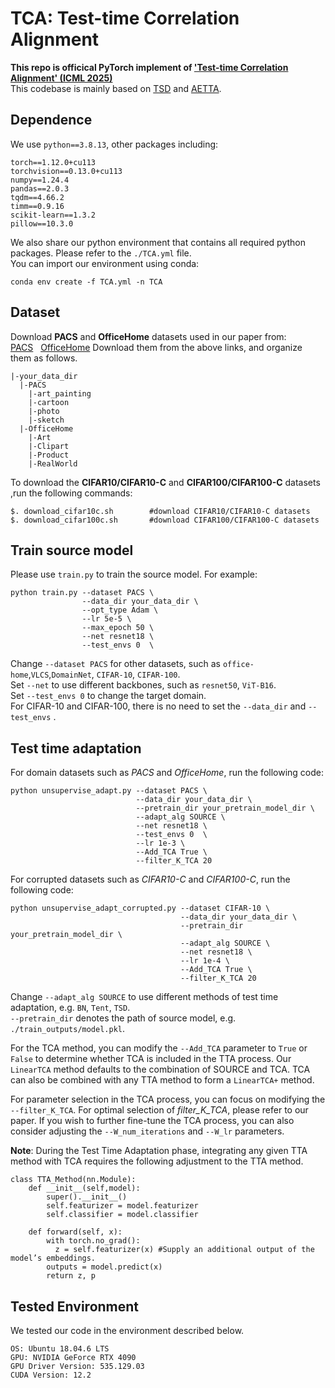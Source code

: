 # TCA: Test-time Correlation Alignment
__This repo is officical PyTorch implement of ['Test-time Correlation Alignment' (ICML 2025)](https://arxiv.org/abs/2505.00533)__  
This codebase is mainly based on [TSD](https://github.com/SakurajimaMaiii/TSD) and [AETTA](https://github.com/taeckyung/AETTA).  
## Dependence
We use `python==3.8.13`, other packages including:
```
torch==1.12.0+cu113
torchvision==0.13.0+cu113
numpy==1.24.4
pandas==2.0.3
tqdm==4.66.2
timm==0.9.16
scikit-learn==1.3.2 
pillow==10.3.0
```
We also share our python environment that contains all required python packages. Please refer to the `./TCA.yml` file.  
You can import our environment using conda:
```
conda env create -f TCA.yml -n TCA
```
## Dataset
Download __PACS__ and __OfficeHome__ datasets used in our paper from:  
[PACS](https://huggingface.co/datasets/flwrlabs/pacs)  
[OfficeHome](https://www.hemanthdv.org/officeHomeDataset.html) 
Download them from the above links, and organize them as follows.  
```
|-your_data_dir
  |-PACS
    |-art_painting
    |-cartoon
    |-photo
    |-sketch
  |-OfficeHome
    |-Art
    |-Clipart
    |-Product
    |-RealWorld
```
To download the __CIFAR10/CIFAR10-C__ and __CIFAR100/CIFAR100-C__ datasets ,run the following commands:
```
$. download_cifar10c.sh        #download CIFAR10/CIFAR10-C datasets
$. download_cifar100c.sh       #download CIFAR100/CIFAR100-C datasets
```

## Train source model
Please use `train.py` to train the source model. For example:
```
python train.py --dataset PACS \
                --data_dir your_data_dir \
                --opt_type Adam \
                --lr 5e-5 \
                --max_epoch 50 \
                --net resnet18 \
                --test_envs 0  \
```
Change `--dataset PACS` for other datasets, such as `office-home`,`VLCS`,`DomainNet`, `CIFAR-10`, `CIFAR-100`.  
Set `--net` to use different backbones, such as `resnet50`, `ViT-B16`.  
Set `--test_envs 0` to change the target domain.  
For CIFAR-10 and CIFAR-100, there is no need to set the `--data_dir` and `--test_envs` .
## Test time adaptation
For domain datasets such as _PACS_ and _OfficeHome_, run the following code:
```
python unsupervise_adapt.py --dataset PACS \
                            --data_dir your_data_dir \
                            --pretrain_dir your_pretrain_model_dir \
                            --adapt_alg SOURCE \
                            --net resnet18 \
                            --test_envs 0  \
                            --lr 1e-3 \
                            --Add_TCA True \
                            --filter_K_TCA 20           
```

For corrupted datasets such as _CIFAR10-C_ and _CIFAR100-C_, run the following code:  
```
python unsupervise_adapt_corrupted.py --dataset CIFAR-10 \
                                      --data_dir your_data_dir \
                                      --pretrain_dir your_pretrain_model_dir \
                                      --adapt_alg SOURCE \ 
                                      --net resnet18 \
                                      --lr 1e-4 \
                                      --Add_TCA True \
                                      --filter_K_TCA 20 
```
Change `--adapt_alg SOURCE` to use different methods of test time adaptation, e.g.  `BN`, `Tent`, `TSD`.  
`--pretrain_dir` denotes the path of source model, e.g. `./train_outputs/model.pkl`.  

For the TCA method, you can modify the `--Add_TCA` parameter to `True` or `False` to determine whether TCA is included in the TTA process.  Our `LinearTCA` method defaults to the combination of SOURCE and TCA. TCA can also be combined with any TTA method to form a `LinearTCA+` method.  

For parameter selection in the TCA process, you can focus on modifying the `--filter_K_TCA`. For optimal selection of _filter_K_TCA_, please refer to our paper. If you wish to further fine-tune the TCA process, you can also consider adjusting the `--W_num_iterations` and `--W_lr` parameters.

**Note**: During the Test Time Adaptation phase, integrating any given TTA method with TCA requires the following adjustment to the TTA method.
```
class TTA_Method(nn.Module):
    def __init__(self,model):
        super().__init__()
        self.featurizer = model.featurizer
        self.classifier = model.classifier

    def forward(self, x):
        with torch.no_grad():
          z = self.featurizer(x) #Supply an additional output of the model’s embeddings.
        outputs = model.predict(x)
        return z, p  
```
## Tested Environment
We tested our code in the environment described below.
```
OS: Ubuntu 18.04.6 LTS
GPU: NVIDIA GeForce RTX 4090
GPU Driver Version: 535.129.03
CUDA Version: 12.2
```
